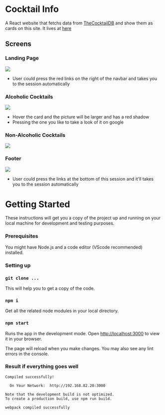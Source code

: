 # Cocktail Info
A React website that fetchs data from [TheCocktailDB](https://www.thecocktaildb.com/) and show them as cards on this site.
It lives at [here](https://whiteshadow1234.github.io/Cocktail-Info/)

## Screens
### Landing Page
![](https://i.imgur.com/mFMRHzm.png)
- User could press the red links on the right of the navbar and takes you to the session automatically 

### Alcoholic Cocktails
![](https://i.imgur.com/jOLBReC.jpg)

- Hover the card and the picture will be larger and has a red shadow
- Pressing the one you like to take a look of it on google

### Non-Alcoholic Cocktails
![](https://i.imgur.com/bRGUyxx.jpg)

### Footer 
![](https://i.imgur.com/pOf86hT.png)
- User could press the links at the bottom of this session and it'll takes you to the session automatically 

# Getting Started
These instructions will get you a copy of the project up and running on your local machine for development and testing purposes.

### Prerequisites
You might have Node.js and a code editor (VScode recommended) installed.


### Setting up
### `git clone ...`
This will help you to get a copy of the code.

### `npm i`
Get all the related node modules in your local directory.


### `npm start`

Runs the app in the development mode.
Open [http://localhost:3000](http://localhost:3000) to view it in your browser.

The page will reload when you make changes.
You may also see any lint errors in the console.


### Result if everything goes well
```
Compiled successfully!

  On Your Network:  http://192.168.82.20:3000

Note that the development build is not optimized.
To create a production build, use npm run build.

webpack compiled successfully
```
